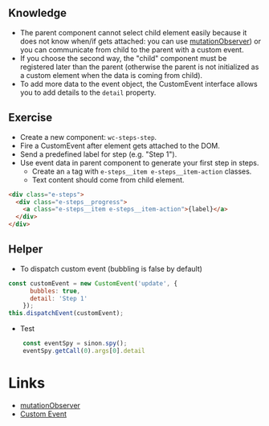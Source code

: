 ## Knowledge

- The parent component cannot select child element easily because it does not know when/if gets attached: you can use [mutationObserver](https://developer.mozilla.org/en-US/docs/Web/API/MutationObserver)) or you can communicate from child to the parent with a custom event.
- If you choose the second way, the "child" component must be registered later than the parent (otherwise the parent is not initialized as a custom element when the data is coming from child).
- To add more data to the event object, the CustomEvent interface allows you to add details to the `detail` property.

## Exercise

- Create a new component: `wc-steps-step`.
- Fire a CustomEvent after element gets attached to the DOM.
- Send a predefined label for step (e.g. "Step 1").
- Use event data in parent component to generate your first step in steps.
  - Create an `a` tag with `e-steps__item e-steps__item-action` classes.
  - Text content should come from child element.

```html
<div class="e-steps">
  <div class="e-steps__progress">
    <a class="e-steps__item e-steps__item-action">{label}</a>
  </div>
</div>
```

## Helper

- To dispatch custom event (bubbling is false by default)
```js
const customEvent = new CustomEvent('update', {
      bubbles: true,
      detail: 'Step 1'
    });
this.dispatchEvent(customEvent);
```

- Test
```js
    const eventSpy = sinon.spy();
    eventSpy.getCall(0).args[0].detail
```


# Links
- [mutationObserver](https://developer.mozilla.org/en-US/docs/Web/API/MutationObserver)
- [Custom Event](https://developer.mozilla.org/en-US/docs/Web/Guide/Events/Creating_and_triggering_events)
